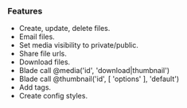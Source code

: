### Features

- Create, update, delete files.
- Email files.
- Set media visibility to private/public.
- Share file urls.
- Download files.
- Blade call @media('id', 'download|thumbnail')
- Blade call @thumbnail('id', [ 'options' ], 'default')
- Add tags.
- Create config styles.
